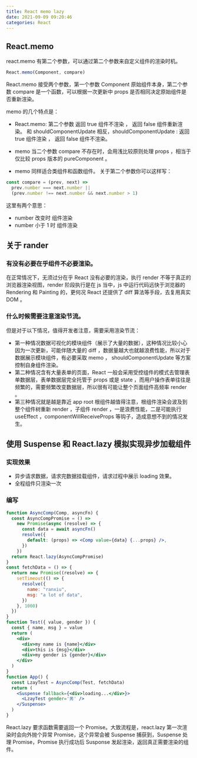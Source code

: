 ```yaml
---
title: React memo lazy
date: 2021-09-09 09:20:46
categories: React
---
```


## React.memo

react.memo 有第二个参数，可以通过第二个参数来自定义组件的渲染时机。

```jsx
React.memo(Component, compare)
```

React.memo 接受两个参数，第一个参数 Component 原始组件本身，第二个参数 compare 是一个函数，可以根据一次更新中 props 是否相同决定原始组件是否重新渲染。

memo 的几个特点是：

- React.memo: 第二个参数 返回 true 组件不渲染 ， 返回 false 组件重新渲染。
  和 shouldComponentUpdate 相反，shouldComponentUpdate : 返回 true 组件渲染 ， 返回 false 组件不渲染。

- memo 当二个参数 compare 不存在时，会用浅比较原则处理 props ，相当于仅比较 props 版本的 pureComponent 。
- memo 同样适合类组件和函数组件。
  关于第二个参数你可以这样写：

```jsx
const compare = (prev, next) =>
  prev.number === next.number ||
  (prev.number !== next.number && next.number > 1)
```

这里有两个意思：

- number 改变时 组件渲染
- number 小于 1 时 组件渲染

## 关于 rander

### 有没有必要在乎组件不必要渲染。

在正常情况下，无须过分在乎 React 没有必要的渲染，执行 render 不等于真正的浏览器渲染视图，render 阶段执行是在 js 当中，js 中运行代码远快于浏览器的 Rendering 和 Painting 的，更何况 React 还提供了 diff 算法等手段，去复用真实 DOM 。

### 什么时候需要注意渲染节流。

但是对于以下情况，值得开发者注意，需要采用渲染节流：

- 第一种情况数据可视化的模块组件（展示了大量的数据），这种情况比较小心因为一次更新，可能伴随大量的 diff ，数据量越大也就越浪费性能，所以对于数据展示模块组件，有必要采取 memo ， shouldComponentUpdate 等方案控制自身组件渲染。
- 第二种情况含有大量表单的页面，React 一般会采用受控组件的模式去管理表单数据层，表单数据层完全托管于 props 或是 state ，而用户操作表单往往是频繁的，需要频繁改变数据层，所以很有可能让整个页面组件高频率 render 。
- 第三种情况就是越是靠近 app root 根组件越值得注意，根组件渲染会波及到整个组件树重新 render ，子组件 render ，一是浪费性能，二是可能执行 useEffect ，componentWillReceiveProps 等钩子，造成意想不到的情况发生。

## 使用 Suspense 和 React.lazy 模拟实现异步加载组件

### 实现效果

- 异步请求数据，请求完数据挂载组件，请求过程中展示 loading 效果。
- 全程组件只渲染一次

### 编写

```jsx
function AsyncComp(Comp, asyncFn) {
  const AsyncCompPromise = () =>
    new Promise(async (resolve) => {
      const data = await asyncFn()
      resolve({
        default: (props) => <Comp value={data} {...props} />,
      })
    })
  return React.lazy(AsyncCompPromise)
}
const fetchData = () => {
  return new Promise((resolve) => {
    setTimeout(() => {
      resolve({
        name: "ranxiu",
        msg: "a lot of data",
      })
    }, 1000)
  })
}
function Test({ value, gender }) {
  const { name, msg } = value
  return (
    <div>
      <div>my name is {name}</div>
      <div>this is {msg}</div>
      <div>my gender is {gender}</div>
    </div>
  )
}
function App() {
  const LzayTest = AsyncComp(Test, fetchData)
  return (
    <Suspense fallback={<div>loading...</div>}>
      <LzayTest gender='男' />
    </Suspense>
  )
}
```

React.lazy 要求函数需要返回一个 Promise。大致流程是，react.lazy 第一次渲染时会向外抛个异常 Promise，这个异常会被 Suspense 捕获到，Suspense 处理 Promise，Promise 执行成功后 Susponse 发起渲染，返回真正需要渲染的组件。
